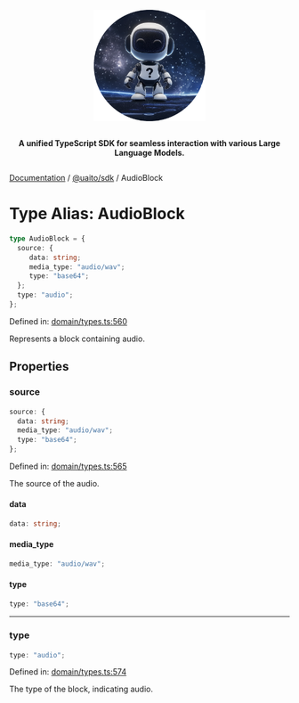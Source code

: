 <div style="display:flex; flex-direction:column; align-items:center;">
<p align="center">
  <img src="../UAITO.png" alt="UAITO Logo" width="200"/>
</p>

<p align="center">
  <strong>A unified TypeScript SDK for seamless interaction with various Large Language Models.</strong>
</p>
</div>

[Documentation](README.md) / [@uaito/sdk](@uaito.sdk.md) / AudioBlock

# Type Alias: AudioBlock

```ts
type AudioBlock = {
  source: {
     data: string;
     media_type: "audio/wav";
     type: "base64";
  };
  type: "audio";
};
```

Defined in: [domain/types.ts:560](https://github.com/elribonazo/uaito/blob/f97507d683891e85274a4513e587f8a6bb01bb1d/packages/sdk/src/domain/types.ts#L560)

Represents a block containing audio.

## Properties

### source

```ts
source: {
  data: string;
  media_type: "audio/wav";
  type: "base64";
};
```

Defined in: [domain/types.ts:565](https://github.com/elribonazo/uaito/blob/f97507d683891e85274a4513e587f8a6bb01bb1d/packages/sdk/src/domain/types.ts#L565)

The source of the audio.

#### data

```ts
data: string;
```

#### media\_type

```ts
media_type: "audio/wav";
```

#### type

```ts
type: "base64";
```

***

### type

```ts
type: "audio";
```

Defined in: [domain/types.ts:574](https://github.com/elribonazo/uaito/blob/f97507d683891e85274a4513e587f8a6bb01bb1d/packages/sdk/src/domain/types.ts#L574)

The type of the block, indicating audio.
